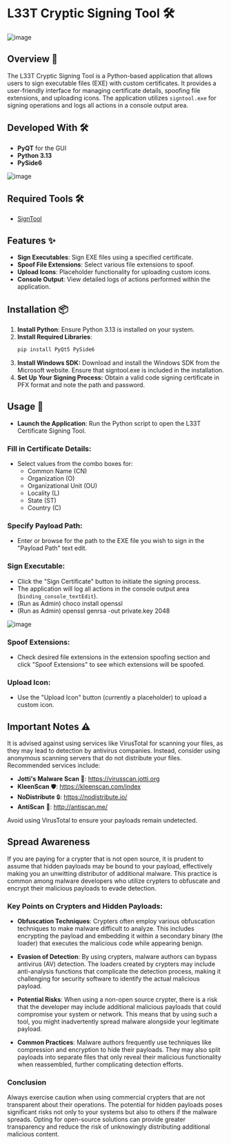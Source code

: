 # L33T Cryptic Signing Tool 🛠️
![image](https://github.com/user-attachments/assets/9e0d6210-36a2-4ef9-91b9-ff7d801f3c02)

## Overview 🌟

The L33T Cryptic Signing Tool is a Python-based application that allows users to sign executable files (EXE) with custom certificates. It provides a user-friendly interface for managing certificate details, spoofing file extensions, and uploading icons. The application utilizes `signtool.exe` for signing operations and logs all actions in a console output area.

## Developed With 🛠️

- **PyQT** for the GUI
- **Python 3.13**
- **PySide6**

  
![image](https://github.com/user-attachments/assets/a8fe47bb-cf4f-4f2a-a55f-8155cea66b0a)

## Required Tools 🛠️

- [SignTool](https://developer.microsoft.com/en-us/windows/downloads/windows-sdk/)

## Features ✨

- **Sign Executables**: Sign EXE files using a specified certificate.
- **Spoof File Extensions**: Select various file extensions to spoof.
- **Upload Icons**: Placeholder functionality for uploading custom icons.
- **Console Output**: View detailed logs of actions performed within the application.

## Installation 📦

1. **Install Python**: Ensure Python 3.13 is installed on your system.
2. **Install Required Libraries**:
   ```bash
   pip install PyQt5 PySide6
3. **Install Windows SDK:** Download and install the Windows SDK from the Microsoft website. Ensure that signtool.exe is included in the installation.
4. **Set Up Your Signing Process:** Obtain a valid code signing certificate in PFX format and note the path and password.



## Usage 🚀

- **Launch the Application**: Run the Python script to open the L33T Certificate Signing Tool.

### Fill in Certificate Details:
- Select values from the combo boxes for:
  - Common Name (CN)
  - Organization (O)
  - Organizational Unit (OU)
  - Locality (L)
  - State (ST)
  - Country (C)

### Specify Payload Path:
- Enter or browse for the path to the EXE file you wish to sign in the "Payload Path" text edit.

### Sign Executable:
- Click the "Sign Certificate" button to initiate the signing process.
- The application will log all actions in the console output area (`binding_console_textEdit`).
- (Run as Admin) choco install openssl
- (Run as Admin) openssl genrsa -out private.key 2048

![image](https://github.com/user-attachments/assets/0634e1b8-087a-4806-8be7-4aea17cbb12f)





### Spoof Extensions:
- Check desired file extensions in the extension spoofing section and click "Spoof Extensions" to see which extensions will be spoofed.

### Upload Icon:
- Use the "Upload Icon" button (currently a placeholder) to upload a custom icon.

## Important Notes ⚠️

It is advised against using services like VirusTotal for scanning your files, as they may lead to detection by antivirus companies. Instead, consider using anonymous scanning servers that do not distribute your files. Recommended services include:

- **Jotti's Malware Scan** 🦠: https://virusscan.jotti.org
- **KleenScan** 🛡️: https://kleenscan.com/index
- **NoDistribute** 🔒: https://nodistribute.io/
- **AntiScan** 🚫: http://antiscan.me/

Avoid using VirusTotal to ensure your payloads remain undetected.



## Spread Awareness

If you are paying for a crypter that is not open source, it is prudent to assume that hidden payloads may be bound to your payload, effectively making you an unwitting distributor of additional malware. This practice is common among malware developers who utilize crypters to obfuscate and encrypt their malicious payloads to evade detection.

### Key Points on Crypters and Hidden Payloads:

- **Obfuscation Techniques**: Crypters often employ various obfuscation techniques to make malware difficult to analyze. This includes encrypting the payload and embedding it within a secondary binary (the loader) that executes the malicious code while appearing benign.

- **Evasion of Detection**: By using crypters, malware authors can bypass antivirus (AV) detection. The loaders created by crypters may include anti-analysis functions that complicate the detection process, making it challenging for security software to identify the actual malicious payload.

- **Potential Risks**: When using a non-open source crypter, there is a risk that the developer may include additional malicious payloads that could compromise your system or network. This means that by using such a tool, you might inadvertently spread malware alongside your legitimate payload.

- **Common Practices**: Malware authors frequently use techniques like compression and encryption to hide their payloads. They may also split payloads into separate files that only reveal their malicious functionality when reassembled, further complicating detection efforts.

### Conclusion

Always exercise caution when using commercial crypters that are not transparent about their operations. The potential for hidden payloads poses significant risks not only to your systems but also to others if the malware spreads. Opting for open-source solutions can provide greater transparency and reduce the risk of unknowingly distributing additional malicious content.
